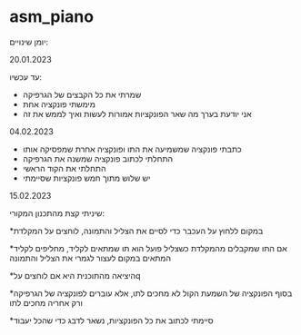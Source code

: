 # asm_piano
יומן שינויים:

20.01.2023

עד עכשיו:
* שמרתי את כל הקבצים של הגרפיקה 
* מימשתי פונקציה אחת 
* אני יודעת בערך מה שאר הפונקציות אמורות לעשות ואיך לממש את זה

04.02.2023

* כתבתי פונקציה שמשמיעה את התו ופונקציה אחרת שמפסיקה אותו
* התחלתי לכתוב פונקציה שמשנה את הגרפיקה
* התחלתי את הקוד הראשי
* יש שלוש מתוך חמש פונקציות שסיימתי

15.02.2023

שיניתי קצת מהתכנון המקורי:

*במקום ללחוץ על העכבר כדי לסיים את הצליל והתמונה, לוחצים על המקלדת

*אם התו שמקבלים מהמקלדת כשצליל פועל הוא תו שמתאים לקליד, מחליפים לקליד המתאים במקום לעצור לגמרי את הצליל והתמונה

*היציאה מהתוכנית היא אם לוחצים עלq

*בסוף הפונקציה של השמעת הקול לא מחכים לתו, אלא עוברים לפונקציה של הגרפיקה ורק אחריה מחכים לתו

*סיימתי לכתוב את כל הפונקציות, נשאר לדבג כדי שהכל יעבוד
